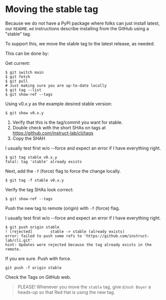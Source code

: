 Moving the stable tag
=====================

Because we do not have a PyPI package where folks can just install latest, our `README.md` instructions describe installing from the GitHub using a "stable" tag.

To support this, we move the stable tag to the latest release, as needed.

This can be done by:

Get current:

```ShellSession
$ git switch main
$ git fetch
$ git pull
# Just making sure you are up-to-date locally
$ git tag --list
$ git show-ref --tags
```

Using v0.x.y as the example desired stable version:

```ShellSession
$ git show v0.x.y
```

1. Verify that this is the tag/commit you want for stable.
2. Double check with the short SHAs on tags at https://github.com/instruct-lab/cli/tags 
3. Copy the SHAH

I usually test first w/o --force and expect an error if I have everything right.

```ShellSession
$ git tag stable v0.x.y
fatal: tag 'stable' already exists
```

Next, add the `-f` (force) flag to force the change locally.

```ShellSession
$ git tag -f stable v0.x.y
```

Verify the tag SHAs look correct:

```ShellSession
$ git show-ref --tags
```

Push the new tag to remote (origin) with `-f` (force) flag.

I usually test first w/o --force and expect an error if I have everything right.

```ShellSession
$ git push origin stable
! [rejected]        stable -> stable (already exists)
error: failed to push some refs to 'https://github.com/instruct-lab/cli.git'
hint: Updates were rejected because the tag already exists in the remote.
```

If you are sure. Push with force.

```ShellSession
git push -f origin stable
```

Check the Tags on GitHub web.

> PLEASE!  Whenever you move the `stable` tag, give `@Josh Boyer` a heads-up so that Red Hat is using the new tag.
